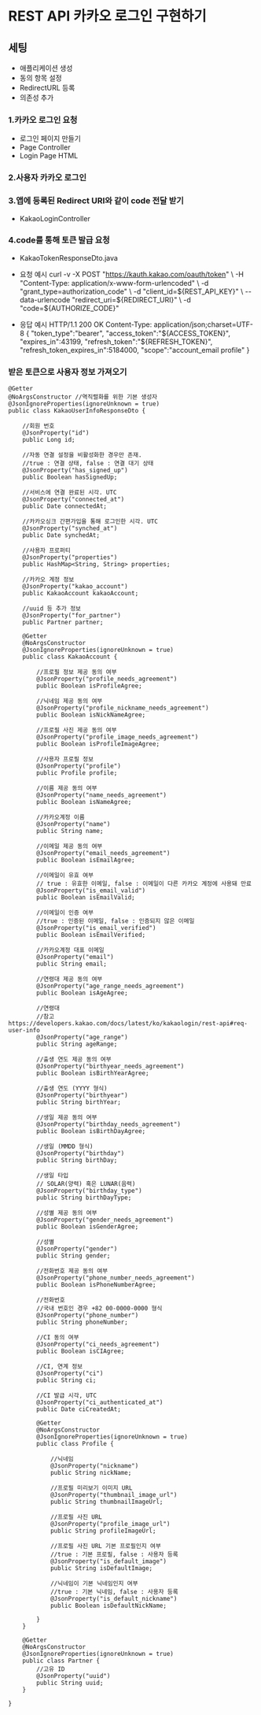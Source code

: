 # REST API 카카오 로그인 구현하기

## 세팅
- 애플리케이션 생성 
- 동의 항목 설정
- RedirectURL 등록
- 의존성 추가

### 1.카카오 로그인 요청
- 로그인 페이지 만들기
- Page Controller
- Login Page HTML

### 2.사용자 카카오 로그인

### 3.앱에 등록된 Redirect URI와 같이 code 전달 받기
- KakaoLoginController

### 4.code를 통해 토큰 발급 요청
- KakaoTokenResponseDto.java
- 요청 예시
curl -v -X POST "https://kauth.kakao.com/oauth/token" \ -H "Content-Type: application/x-www-form-urlencoded" \ -d "grant_type=authorization_code" \ -d "client_id=${REST_API_KEY}" \ --data-urlencode "redirect_uri=${REDIRECT_URI}" \ -d "code=${AUTHORIZE_CODE}"

- 응답 예시
HTTP/1.1 200 OK
Content-Type: application/json;charset=UTF-8
{
    "token_type":"bearer",
    "access_token":"${ACCESS_TOKEN}",
    "expires_in":43199,
    "refresh_token":"${REFRESH_TOKEN}",
    "refresh_token_expires_in":5184000,
    "scope":"account_email profile"
}

### 받은 토큰으로 사용자 정보 가져오기
```
@Getter
@NoArgsConstructor //역직렬화를 위한 기본 생성자
@JsonIgnoreProperties(ignoreUnknown = true)
public class KakaoUserInfoResponseDto {

    //회원 번호
    @JsonProperty("id")
    public Long id;

    //자동 연결 설정을 비활성화한 경우만 존재.
    //true : 연결 상태, false : 연결 대기 상태
    @JsonProperty("has_signed_up")
    public Boolean hasSignedUp;

    //서비스에 연결 완료된 시각. UTC
    @JsonProperty("connected_at")
    public Date connectedAt;

    //카카오싱크 간편가입을 통해 로그인한 시각. UTC
    @JsonProperty("synched_at")
    public Date synchedAt;

    //사용자 프로퍼티
    @JsonProperty("properties")
    public HashMap<String, String> properties;

    //카카오 계정 정보
    @JsonProperty("kakao_account")
    public KakaoAccount kakaoAccount;

    //uuid 등 추가 정보
    @JsonProperty("for_partner")
    public Partner partner;

    @Getter
    @NoArgsConstructor
    @JsonIgnoreProperties(ignoreUnknown = true)
    public class KakaoAccount {

        //프로필 정보 제공 동의 여부
        @JsonProperty("profile_needs_agreement")
        public Boolean isProfileAgree;

        //닉네임 제공 동의 여부
        @JsonProperty("profile_nickname_needs_agreement")
        public Boolean isNickNameAgree;

        //프로필 사진 제공 동의 여부
        @JsonProperty("profile_image_needs_agreement")
        public Boolean isProfileImageAgree;

        //사용자 프로필 정보
        @JsonProperty("profile")
        public Profile profile;

        //이름 제공 동의 여부
        @JsonProperty("name_needs_agreement")
        public Boolean isNameAgree;

        //카카오계정 이름
        @JsonProperty("name")
        public String name;

        //이메일 제공 동의 여부
        @JsonProperty("email_needs_agreement")
        public Boolean isEmailAgree;

        //이메일이 유효 여부
        // true : 유효한 이메일, false : 이메일이 다른 카카오 계정에 사용돼 만료
        @JsonProperty("is_email_valid")
        public Boolean isEmailValid;

        //이메일이 인증 여부
        //true : 인증된 이메일, false : 인증되지 않은 이메일
        @JsonProperty("is_email_verified")
        public Boolean isEmailVerified;

        //카카오계정 대표 이메일
        @JsonProperty("email")
        public String email;

        //연령대 제공 동의 여부
        @JsonProperty("age_range_needs_agreement")
        public Boolean isAgeAgree;

        //연령대
        //참고 https://developers.kakao.com/docs/latest/ko/kakaologin/rest-api#req-user-info
        @JsonProperty("age_range")
        public String ageRange;

        //출생 연도 제공 동의 여부
        @JsonProperty("birthyear_needs_agreement")
        public Boolean isBirthYearAgree;

        //출생 연도 (YYYY 형식)
        @JsonProperty("birthyear")
        public String birthYear;

        //생일 제공 동의 여부
        @JsonProperty("birthday_needs_agreement")
        public Boolean isBirthDayAgree;

        //생일 (MMDD 형식)
        @JsonProperty("birthday")
        public String birthDay;

        //생일 타입
        // SOLAR(양력) 혹은 LUNAR(음력)
        @JsonProperty("birthday_type")
        public String birthDayType;

        //성별 제공 동의 여부
        @JsonProperty("gender_needs_agreement")
        public Boolean isGenderAgree;

        //성별
        @JsonProperty("gender")
        public String gender;

        //전화번호 제공 동의 여부
        @JsonProperty("phone_number_needs_agreement")
        public Boolean isPhoneNumberAgree;

        //전화번호
        //국내 번호인 경우 +82 00-0000-0000 형식
        @JsonProperty("phone_number")
        public String phoneNumber;

        //CI 동의 여부
        @JsonProperty("ci_needs_agreement")
        public Boolean isCIAgree;

        //CI, 연계 정보
        @JsonProperty("ci")
        public String ci;

        //CI 발급 시각, UTC
        @JsonProperty("ci_authenticated_at")
        public Date ciCreatedAt;

        @Getter
        @NoArgsConstructor
        @JsonIgnoreProperties(ignoreUnknown = true)
        public class Profile {

            //닉네임
            @JsonProperty("nickname")
            public String nickName;

            //프로필 미리보기 이미지 URL
            @JsonProperty("thumbnail_image_url")
            public String thumbnailImageUrl;

            //프로필 사진 URL
            @JsonProperty("profile_image_url")
            public String profileImageUrl;

            //프로필 사진 URL 기본 프로필인지 여부
            //true : 기본 프로필, false : 사용자 등록
            @JsonProperty("is_default_image")
            public String isDefaultImage;

            //닉네임이 기본 닉네임인지 여부
            //true : 기본 닉네임, false : 사용자 등록
            @JsonProperty("is_default_nickname")
            public Boolean isDefaultNickName;

        }
    }

    @Getter
    @NoArgsConstructor
    @JsonIgnoreProperties(ignoreUnknown = true)
    public class Partner {
        //고유 ID
        @JsonProperty("uuid")
        public String uuid;
    }

}
```